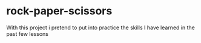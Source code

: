 # rock-paper-scissors
With this project i pretend to put into practice the skills I have learned in the past few lessons